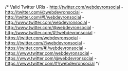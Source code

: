 /*
    Valid Twitter URls
    - http://twitter.com/webdevronsocial
    - http://twitter.com/@webdevronsocial
    - http://twitter.com/#!/webdevronsocial
    - http://www.twitter.com/webdevronsocial
    - http://www.twitter.com/@webdevronsocial
    - http://www.twitter.com/#!/webdevronsocial
    - https://twitter.com/webdevronsocial
    - https://twitter.com/@webdevronsocial
    - https://twitter.com/#!/webdevronsocial
    - https://www.twitter.com/webdevronsocial
    - https://www.twitter.com/@webdevronsocial
    - https://www.twitter.com/#!/webdevronsocial
*/
